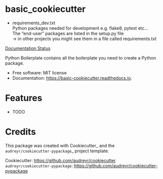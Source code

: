 # basic_cookiecutter


- requirements_dev.txt  
Python packages needed for development e.g. flake8, pytest etc...  
The “end-user” packages are listed in the setup.py file  
&rarr; in other projects you might see them in a file called requirements.txt  

[Documentation Status](https://basic-cookiecutter.readthedocs.io/en/latest/?badge=latest)  


Python Boilerplate contains all the boilerplate you need to create a Python package.  


* Free software: MIT license  
* Documentation: https://basic-cookiecutter.readthedocs.io.  


# Features  

* TODO  

# Credits  


This package was created with Cookiecutter_ and the `audreyr/cookiecutter-pypackage`_ project template.

Cookiecutter: https://github.com/audreyr/cookiecutter
`audreyr/cookiecutter-pypackage`: https://github.com/audreyr/cookiecutter-pypackage
